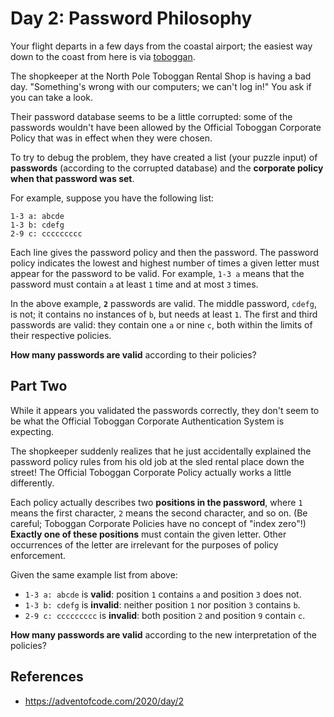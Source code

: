# Day 2: Password Philosophy

Your flight departs in a few days from the coastal airport; the easiest way down to the coast from here is via [toboggan](https://en.wikipedia.org/wiki/Toboggan).

The shopkeeper at the North Pole Toboggan Rental Shop is having a bad day. "Something's wrong with our computers; we can't log in!" You ask if you can take a look.

Their password database seems to be a little corrupted: some of the passwords wouldn't have been allowed by the Official Toboggan Corporate Policy that was in effect when they were chosen.

To try to debug the problem, they have created a list (your puzzle input) of **passwords** (according to the corrupted database) and the **corporate policy when that password was set**.

For example, suppose you have the following list:

```
1-3 a: abcde
1-3 b: cdefg
2-9 c: ccccccccc
```

Each line gives the password policy and then the password. The password policy indicates the lowest and highest number of times a given letter must appear for the password to be valid. For example, `1-3 a` means that the password must contain `a` at least `1` time and at most `3` times.

In the above example, **`2`** passwords are valid. The middle password, `cdefg`, is not; it contains no instances of `b`, but needs at least `1`. The first and third passwords are valid: they contain one `a` or nine `c`, both within the limits of their respective policies.

**How many passwords are valid** according to their policies?

## Part Two

While it appears you validated the passwords correctly, they don't seem to be what the Official Toboggan Corporate Authentication System is expecting.

The shopkeeper suddenly realizes that he just accidentally explained the password policy rules from his old job at the sled rental place down the street! The Official Toboggan Corporate Policy actually works a little differently.

Each policy actually describes two **positions in the password**, where `1` means the first character, `2` means the second character, and so on. (Be careful; Toboggan Corporate Policies have no concept of "index zero"!) **Exactly one of these positions** must contain the given letter. Other occurrences of the letter are irrelevant for the purposes of policy enforcement.

Given the same example list from above:
- `1-3 a: abcde` is **valid**: position `1` contains `a` and position `3` does not.
- `1-3 b: cdefg` is **invalid**: neither position `1` nor position `3` contains `b`.
- `2-9 c: ccccccccc` is **invalid**: both position `2` and position `9` contain `c`.

**How many passwords are valid** according to the new interpretation of the policies?

## References
- https://adventofcode.com/2020/day/2